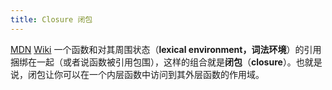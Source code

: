```yaml
---
title: Closure 闭包
---
```

[MDN](https://developer.mozilla.org/zh-CN/docs/Web/JavaScript/Closures)
[Wiki](https://en.wikipedia.org/wiki/Closure_(computer_programming))
一个函数和对其周围状态（**lexical environment，词法环境**）的引用捆绑在一起（或者说函数被引用包围），这样的组合就是**闭包**（**closure**）。也就是说，闭包让你可以在一个内层函数中访问到其外层函数的作用域。